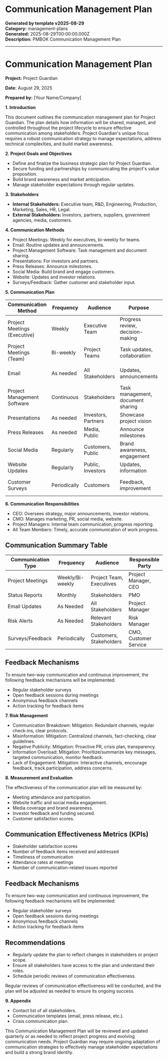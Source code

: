 # Communication Management Plan

**Generated by template v2025-08-29**  
**Category:** management-plans  
**Generated:** 2025-08-29T00:00:00.000Z  
**Description:** PMBOK Communication Management Plan

---

# Communication Management Plan

**Project:** Project Guardian

**Date:** August 29, 2025

**Prepared by:** [Your Name/Company]


**1. Introduction**

This document outlines the communication management plan for Project Guardian. The plan details how information will be shared, managed, and controlled throughout the project lifecycle to ensure effective communication among stakeholders. Project Guardian's unique focus requires a robust communication strategy to manage expectations, address technical complexities, and build market awareness.

**2. Project Goals and Objectives**

* Define and finalize the business strategic plan for Project Guardian.
* Secure funding and partnerships by communicating the project's value proposition.
* Build brand awareness and market anticipation.
* Manage stakeholder expectations through regular updates.

**3. Stakeholders**

* **Internal Stakeholders:** Executive team, R&D, Engineering, Production, Marketing, Sales, HR, Legal.
* **External Stakeholders:** Investors, partners, suppliers, government agencies, media, customers.

**4. Communication Methods**

* Project Meetings: Weekly for executives, bi-weekly for teams.
* Email: Routine updates and announcements.
* Project Management Software: Task management and document sharing.
* Presentations: For investors and partners.
* Press Releases: Announce milestones.
* Social Media: Build brand and engage customers.
* Website: Updates and investor relations.
* Surveys/Feedback: Gather customer and stakeholder input.

**5. Communication Plan**

| Communication Method | Frequency | Audience | Purpose | Responsible Party |
|---|---|---|---|---|
| Project Meetings (Executive) | Weekly | Executive Team | Progress review, decision-making | CEO |
| Project Meetings (Team) | Bi-weekly | Project Teams | Task updates, collaboration | Project Managers |
| Email | As needed | All Stakeholders | Updates, announcements | Relevant Team Member |
| Project Management Software | Continuous | Stakeholders | Task management, document sharing | Project Managers |
| Presentations | As needed | Investors, Partners | Showcase project vision | CMO, CEO |
| Press Releases | As needed | Media, Public | Announce milestones | CMO, PR Agency |
| Social Media | Regularly | Customers, Public | Brand awareness, engagement | CMO, Social Media Manager |
| Website Updates | Regularly | Public, Investors | Updates, information | CMO, Webmaster |
| Customer Surveys | Periodically | Customers | Feedback, improvement | CMO, Customer Service |

**6. Communication Responsibilities**

* CEO: Oversees strategy, major announcements, investor relations.
* CMO: Manages marketing, PR, social media, website.
* Project Managers: Internal team communication, progress reporting.
* All Team Members: Timely, accurate communication of work progress.

## Communication Summary Table

| Communication Type      | Frequency         | Audience                | Responsible Party      |
|------------------------|-------------------|-------------------------|-----------------------|
| Project Meetings       | Weekly/Bi-weekly  | Project Team, Executives| Project Manager, CEO  |
| Status Reports         | Monthly           | Stakeholders            | PMO                   |
| Email Updates          | As Needed         | All Stakeholders        | Project Manager       |
| Risk Alerts            | As Needed         | Relevant Stakeholders   | Risk Manager          |
| Surveys/Feedback       | Periodically      | Customers, Stakeholders | CMO, Customer Service |

## Feedback Mechanisms

To ensure two-way communication and continuous improvement, the following feedback mechanisms will be implemented:
- Regular stakeholder surveys
- Open feedback sessions during meetings
- Anonymous feedback channels
- Action tracking for feedback items

**7. Risk Management**

* Communication Breakdown: Mitigation: Redundant channels, regular check-ins, clear protocols.
* Misinformation: Mitigation: Centralized channels, fact-checking, clear guidelines.
* Negative Publicity: Mitigation: Proactive PR, crisis plan, transparency.
* Information Overload: Mitigation: Prioritize/summarize key messages, targeted communication, monitor feedback.
* Lack of Engagement: Mitigation: Interactive channels, encourage feedback, track participation, address concerns.

**8. Measurement and Evaluation**

The effectiveness of the communication plan will be measured by:
* Meeting attendance and participation.
* Website traffic and social media engagement.
* Media coverage and brand awareness.
* Investor feedback and funding secured.
* Customer satisfaction scores.

## Communication Effectiveness Metrics (KPIs)

- Stakeholder satisfaction scores
- Number of feedback items received and addressed
- Timeliness of communication
- Attendance rates at meetings
- Number of communication-related issues reported

## Feedback Mechanisms

To ensure two-way communication and continuous improvement, the following feedback mechanisms will be implemented:
- Regular stakeholder surveys
- Open feedback sessions during meetings
- Anonymous feedback channels
- Action tracking for feedback items

## Recommendations

- Regularly update the plan to reflect changes in stakeholders or project scope.
- Ensure all stakeholders have access to the plan and understand their roles.
- Schedule periodic reviews of communication effectiveness.

Regular reviews of communication effectiveness will be conducted, and the plan will be adjusted as needed to ensure its ongoing success.

**9. Appendix**

* Contact list of all stakeholders.
* Communication templates (email, press release, etc.).
* Crisis communication plan.

This Communication Management Plan will be reviewed and updated quarterly or as needed to reflect project progress and evolving communication needs. Project Guardian may require ongoing adaptation of communication strategies to effectively manage stakeholder expectations and build a strong brand identity.

